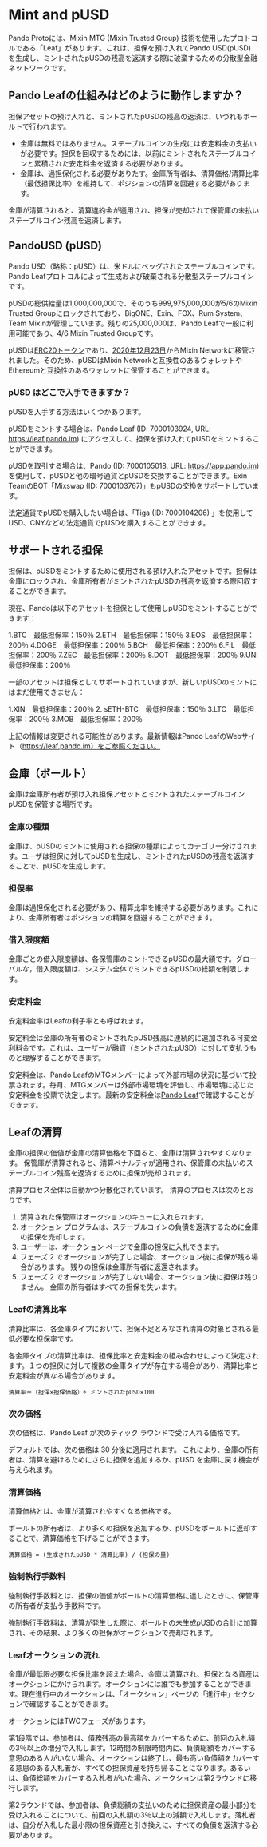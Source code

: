 # Mint and pUSD

Pando Protoには、Mixin MTG (Mixin Trusted Group) 技術を使用したプロトコルである「Leaf」があります。これは、担保を預け入れてPando USD(pUSD) を生成し、ミントされたpUSDの残高を返済する際に破棄するための分散型金融ネットワークです。

## Pando Leafの仕組みはどのように動作しますか？

担保アセットの預け入れと、ミントされたpUSDの残高の返済は、いづれもボールトで行われます。

- 金庫は無料ではありません。ステーブルコインの生成には安定料金の支払いが必要です。担保を回収するためには、以前にミントされたステーブルコインと累積された安定料金を返済する必要があります。
- 金庫は、過担保化される必要がありたす。金庫所有者は、清算価格/清算比率（最低担保比率）を維持して、ポジションの清算を回避する必要があります。

金庫が清算されると、清算違約金が適用され、担保が売却されて保管庫の未払いステーブルコイン残高を返済します。

## PandoUSD (pUSD)

Pando USD（略称：pUSD）は、米ドルにペッグされたステーブルコインです。Pando Leafプロトコルによって生成および破棄される分散型ステーブルコインです。

pUSDの総供給量は1,000,000,000で、そのうち999,975,000,000が5/6のMixin Trusted Groupにロックされており、BigONE、Exin、FOX、Rum System、Team Mixinが管理しています。残りの25,000,000は、Pando Leafで一般に利用可能であり、4/6 Mixin Trusted Groupです。

pUSDは[ERC20トークン](https://etherscan.io/address/0xdbaef6da45984a9329c2640d19dcb9f62dc2ab66)であり、[2020年12月23日](https://etherscan.io/tx/0xccd66572e85d66cc05d50e2a16be0eb2348e34cedd34df89113e4b515caaf210)からMixin Networkに移管されました。そのため、pUSDはMixin Networkと互換性のあるウォレットやEthereumと互換性のあるウォレットに保管することができます。

### pUSD はどこで入手できますか？

pUSDを入手する方法はいくつかあります。

pUSDをミントする場合は、Pando Leaf (ID: 7000103924, URL: https://leaf.pando.im) にアクセスして、担保を預け入れてpUSDをミントすることができます。

pUSDを取引する場合は、Pando (ID: 7000105018, URL: https://app.pando.im)を使用して、pUSDと他の暗号通貨とpUSDを交換することができます。Exin TeamのBOT「Mixswap (ID: 7000103767)」もpUSDの交換をサポートしています。

法定通貨でpUSDを購入したい場合は、「Tiga (ID: 7000104206) 」を使用してUSD、CNYなどの法定通貨でpUSDを購入することができます。

## サポートされる担保

担保は、pUSDをミントするために使用される預け入れたアセットです。担保は金庫にロックされ、金庫所有者がミントされたpUSDの残高を返済する際回収することができます。

現在、Pandoは以下のアセットを担保として使用しpUSDをミントすることができます：

1.BTC　最低担保率：150％
2.ETH　最低担保率：150％
3.EOS　最低担保率：200％
4.DOGE　最低担保率：200％
5.BCH　最低担保率：200％
6.FIL　最低担保率：200％
7.ZEC　最低担保率：200％
8.DOT　最低担保率：200％
9.UNI　最低担保率：200％

一部のアセットは担保としてサポートされていますが、新しいpUSDのミントにはまだ使用できません：

1.XIN　最低担保率：200％
2. sETH-BTC　最低担保率：150％
3.LTC　最低担保率：200％
3.MOB　最低担保率：200％

上記の情報は変更される可能性があります。最新情報はPando LeafのWebサイト（https://leaf.pando.im）をご参照ください。

## 金庫（ボールト）
金庫は金庫所有者が預け入れ担保アセットとミントされたステーブルコインpUSDを保管する場所です。

### 金庫の種類

金庫は、pUSDのミントに使用される担保の種類によってカテゴリー分けされます。ユーザは担保に対してpUSDを生成し、ミントされたpUSDの残高を返済することで、pUSDを生成します。

### 担保率

金庫は過担保化される必要があり、精算比率を維持する必要があります。これにより、金庫所有者はポジションの精算を回避することができます。

### 借入限度額

金庫ごとの借入限度額は、各保管庫のミントできるpUSDの最大額です。グローバルな，借入限度額は、システム全体でミントできるpUSDの総額を制限します。

### 安定料金

安定料金率はLeafの利子率とも呼ばれます。

安定料金は金庫の所有者のミントされたpUSD残高に連続的に追加される可変金利料金です。これは、ユーザーが融資（ミントされたpUSD）に対して支払うものと理解することができます。

安定料金は、Pando LeafのMTGメンバーによって外部市場の状況に基づいて投票されます。毎月、MTGメンバーは外部市場環境を評価し、市場環境に応じた安定料金を投票で決定します。最新の安定料金は[Pando Leaf](https://leaf.pando.im)で確認することができます。

## Leafの清算

金庫の担保の価値が金庫の清算価格を下回ると、金庫は清算されやすくなります。 保管庫が清算されると、清算ペナルティが適用され、保管庫の未払いのステーブルコイン残高を返済するために担保が売却されます。

清算プロセス全体は自動かつ分散化されています。 清算のプロセスは次のとおりです。

1. 清算された保管庫はオークションのキューに入れられます。
2. オークション プログラムは、ステーブルコインの負債を返済するために金庫の担保を売却します。
3. ユーザーは、オークション ページで金庫の担保に入札できます。
4. フェーズ 2 でオークションが完了した場合、オークション後に担保が残る場合があります。 残りの担保は金庫所有者に返還されます。
5. フェーズ 2 でオークションが完了しない場合、オークション後に担保は残りません。 金庫の所有者はすべての担保を失います。

### Leafの清算比率

清算比率は、各金庫タイプにおいて、担保不足とみなされ清算の対象とされる最低必要な担保率です。

各金庫タイプの清算比率は、担保比率と安定料金の組み合わせによって決定されます。１つの担保に対して複数の金庫タイプが存在する場合があり、清算比率と安定料金が異なる場合があります。

```
清算率＝（担保×担保価格）÷ ミントされたpUSD×100
```

### 次の価格

次の価格は、Pando Leaf が次のティック ラウンドで受け入れる価格です。

デフォルトでは、次の価格は 30 分後に適用されます。 これにより、金庫の所有者は、清算を避けるためにさらに担保を追加するか、pUSD を金庫に戻す機会が与えられます。

### 清算価格

清算価格とは、金庫が清算されやすくなる価格です。

ボールトの所有者は、より多くの担保を追加するか、pUSDをボールトに返却することで、清算価格を下げることができます。

```
清算価格 = (生成されたpUSD * 清算比率) / (担保の量)
```

### 強制執行手数料

強制執行手数料とは、担保の価値がボールトの清算価格に達したときに、保管庫の所有者が支払う手数料です。

強制執行手数料は、清算が発生した際に、ボールトの未生成pUSDの合計に加算され、その結果、より多くの担保がオークションで売却されます。

### Leafオークションの流れ

金庫が最低限必要な担保比率を超えた場合、金庫は清算され、担保となる資産はオークションにかけられます。オークションには誰でも参加することができます。現在進行中のオークションは、「オークション」ページの「進行中」セクションで確認することができます。

オークションにはTWOフェーズがあります。

第1段階では、参加者は、債務残高の最高額をカバーするために、前回の入札額の3％以上の増分で入札します。12時間の制限時間内に、負債総額をカバーする意思のある人がいない場合、オークションは終了し、最も高い負債額をカバーする意思のある入札者が、すべての担保資産を持ち帰ることになります。あるいは、負債総額をカバーする入札者がいた場合、オークションは第2ラウンドに移行します。

第2ラウンドでは、参加者は、負債総額の支払いのために担保資産の最小部分を受け入れることについて、前回の入札額の3％以上の減額で入札します。落札者は、自分が入札した最小限の担保資産と引き換えに、すべての負債を返済する必要があります。
